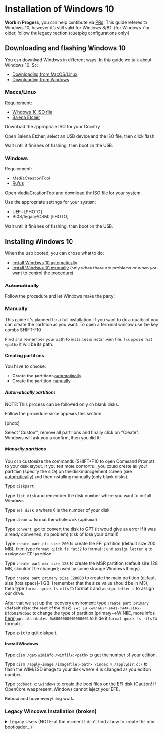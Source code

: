 # Installation of Windows 10
**Work in Progess**, you can help contibute via [PRs](https://github.com/dortania/OpenCore-Multiboot/pulls). This guide referes to Windows 10, however it's still valid for Windows 8/8.1. (for Windows 7 or older, follow the legacy section (duetpkg configurations only))
## Downloading and flashing Windows 10
You can download Windows in different ways. In this guide we talk about Windows 10. So:
- [Downloading from MacOS/Linux](#MacOS/Linux)
- [Downloading from Windows](#Windows)

### Macos/Linux
Requirement:
- [Windows 10 ISO file](https://www.microsoft.com/software-download/windows10)
- [Balena Etcher](https://www.balena.io/etcher/)

Download the appropriate ISO for your Country

Open Balena Etcher, select an USB device and the ISO file, then click flash

Wait until it finishes of flashing, then boot on the USB.

### Windows
Requirement:
- [MediaCreationTool](https://www.microsoft.com/software-download/windows10)
- [Rufus](https://rufus.ie)

Open MediaCreationTool and download the ISO file for your system.

Use the appropriate settings for your system:
- UEFI: [PHOTO]
- BIOS/legacy/CSM: [PHOTO]

Wait until it finishes of flashing, then boot on the USB.

## Installing Windows 10
When the usb booted, you can chose what to do:
- [Install Windows 10 automatically](#Automatically)
- [Install Windows 10 manually](#Manually) (only when there are problems or when you want to control the procedure)
### Automatically
Follow the procedure and let Windows make the party!
### Manually
This guide it's planned for a full installation. If you want to do a dualboot you can create the partition as you want. To open a terminal window use the key combo SHIFT-F10

Find and remember your path to install.esd/install.wim file. I suppose that `<path>` it will be its path.

#### Creating partitions
You have to choose:
- Create the partitions [automatically](#Automatically-partitions)
- Create the partition [manually](#Manually-partitions)

##### Automatically partitions
NOTE: This process can be followed only on blank disks.

Follow the procedure since appears this section:

[photo]

Select "Custom", remove all partitions and finally click on "Create". Windows will ask you a confirm, then you did it!

##### Manually partitions
You can customize the commands (SHIFT+F10 to open Command Prompt) to your disk layout. If you felt more confortful, you could create all your partition (specify the size) on the diskmanagement screen (see [automatically](#Automatically-partitions)) and then installing manually (only blank disks).

Type `diskpart`

Type `list disk` and remember the disk number where you want to install Windows

Type `sel disk 0` where 0 is the number of your disk

Type `clean` to format the whole disk (optional)

Type `convert gpt` to convert the disk to GPT (it would give an error if it was already converted, no problem) (risk of lose your data!!!)

Type `create part efi size 200` to create the EFI partition (default size 200 MB), then type `format quick fs fat32` to format it and `assign letter q` to assign our EFI partition.

Type `create part msr size 128` to create the MSR partition (default size 128 MB, shouldn't be changed; used by some strange Windows things).

Type `create part primary size 128000` to create the main partition (default size [totalspace]-1 GB. I remember that the size value should be in MB), then type `format quick fs ntfs` to format it and `assign letter c` to assign our drive.

After that we set up the recovery enviroment: type `create part primary` (default size: the rest of the disk), `set id de94bba4-06d1-4d40-a16a-bfd50179d6ac` to change the type of partition (primary-->WINRE, more infos [here](https://en.wikipedia.org/wiki/GUID_Partition_Table#Partition_type_GUIDs)),`gpt attributes 0x8000000000000001` to hide it,`format quick fs ntfs` to format it.

Type `exit` to quit diskpart.

#### Install Windows

Type `dism /get-wiminfo /wimfile:<path>` to get the number of your edition.

Type `dism /apply-image /imagefile:<path> /index:4 /applydir:c:\` to flash the WIM/ESD image to your disk where 4 is changed as you edition number.

Type `bcdboot c:\windows` to create the boot files on the EFI disk (Caution! if OpenCore was present, Windows cannot inject your EFI).

Reboot and hope everything work.

### Legacy Windows Installation (broken)

<details>
<summary>Legacy Users (NOTE: at the moment I don't find a how to create the mbr bootloader...)</summary>

#### Manually Partition Creation

Type `diskpart`

Type `list disk` and remember the disk number where you want to install Windows

Type `sel disk W` where W is the number of your disk

Type `clean` to clear the whole disk

Type `create part primary size 128000` to create the main partition (default size [totalspace]-1 GB. I remember that the size value should be in MB), then type `format quick fs ntfs` to format it and `assign letter c` to assign our drive.

After that we set up the recovery enviroment: type `create part primary`, `set id 27` to change the type of the partition (primary-->WINRE),`format quick fs ntfs` to format it.

#### Legacy Installation

Type `dism /get-wiminfo /wimfile:<path>` to get the number of your edition.

Type `dism /apply-image /imagefile:<path> /index:4 /applydir:c:\` to flash the WIM/ESD image to your disk where 4 is you edition number.

**TODO**: I have no idea how to create the boot files in the MBR... If you know this, you can help contibute via [PRs](https://github.com/dortania/OpenCore-Multiboot/pulls).

</details>
